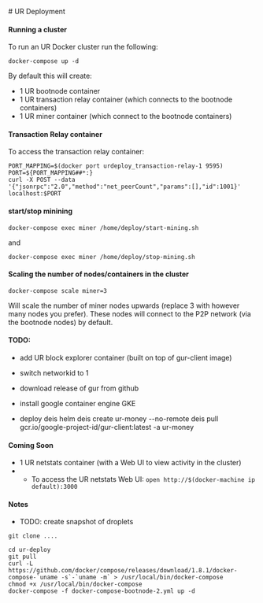 # UR Deployment

#### Running a cluster

To run an UR Docker cluster run the following:

```
docker-compose up -d
```

By default this will create:

* 1 UR bootnode container
* 1 UR transaction relay container (which connects to the bootnode containers)
* 1 UR miner container (which connect to the bootnode containers)

#### Transaction Relay container

To access the transaction relay container:

```
PORT_MAPPING=$(docker port urdeploy_transaction-relay-1 9595)
PORT=${PORT_MAPPING##*:}
curl -X POST --data '{"jsonrpc":"2.0","method":"net_peerCount","params":[],"id":1001}' localhost:$PORT
```
#### start/stop minining

`docker-compose exec miner /home/deploy/start-mining.sh`

and

`docker-compose exec miner /home/deploy/stop-mining.sh`

#### Scaling the number of nodes/containers in the cluster

```
docker-compose scale miner=3
```

Will scale the number of miner nodes upwards (replace 3 with however many nodes
you prefer). These nodes will connect to the P2P network (via the bootnode nodes)
by default.

#### TODO:

* add UR block explorer container (built on top of gur-client image)
* switch networkid to 1
* download release of gur from github

* install google container engine GKE
* deploy deis helm
deis create ur-money --no-remote
deis pull gcr.io/google-project-id/gur-client:latest -a  ur-money


#### Coming Soon

* 1 UR netstats container (with a Web UI to view activity in the cluster)
* * To access the UR netstats Web UI: `open http://$(docker-machine ip default):3000`


#### Notes

* TODO: create snapshot of droplets

```
git clone ....

cd ur-deploy
git pull
curl -L https://github.com/docker/compose/releases/download/1.8.1/docker-compose-`uname -s`-`uname -m` > /usr/local/bin/docker-compose
chmod +x /usr/local/bin/docker-compose
docker-compose -f docker-compose-bootnode-2.yml up -d


```
